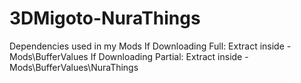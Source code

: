 # 3DMigoto-NuraThings
Dependencies used in my Mods  If Downloading Full:  Extract inside - Mods\BufferValues   If Downloading Partial:  Extract inside - Mods\BufferValues\NuraThings
